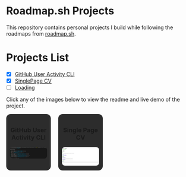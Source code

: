 # Roadmap.sh Projects

This repository contains personal projects I build while following the roadmaps from [roadmap.sh](https://roadmap.sh).

# Projects List

- [x] [GitHub User Activity CLI](https://roadmap.sh/projects/github-user-activity)
- [x] [SinglePage CV](https://roadmap.sh/projects/single-page-cv)
- [ ] [Loading](https://github.com)

Click any of the images below to view the readme and live demo of the project.

<div style="display: flex; gap: 20px; flex-wrap: wrap;">

  <div style="background-color: #2C2C2CFF; border-radius: 12px; padding: 10px; width: 100px; text-align: center;">
    <h3>GitHub User Activity CLI</h3>
    <a href="https://github.com/KarlangaXZ/Roadmapsh-Projects/tree/main/Backend%20Projects/GitHub_User_Activity">
      <img src="./images/GitHub_User_Activity_CLI.png" width="100%" style="border-radius: 8px;">
    </a>

  </div>

  <div style="background-color: #2C2C2CFF; border-radius: 12px; padding: 10px; width: 100px; text-align: centerpx; text-align: center;">
   <h3>Single Page CV</h3>
    <a href="https://github.com/KarlangaXZ/Roadmapsh-Projects/tree/main/Frontend%20Projects/Single-Page-CV">
      <img src="./images/Single-Page-CV.png" width="100%" style="border-radius: 8px;">
    </a>
   
  </div>

</div>